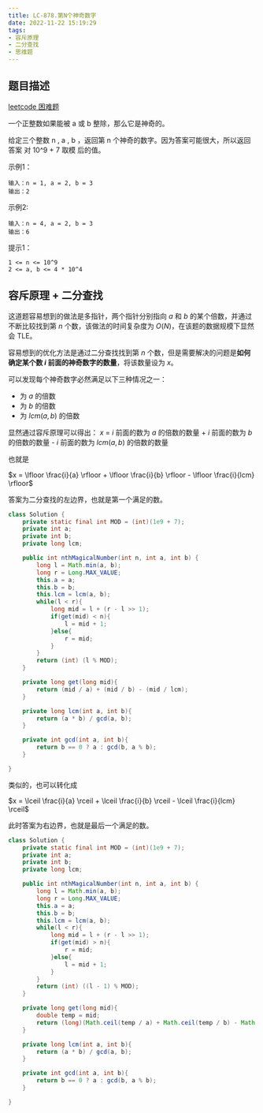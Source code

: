 ```yaml
---
title: LC-878.第N个神奇数字
date: 2022-11-22 15:19:29
tags:
- 容斥原理
- 二分查找
- 思维题
---
```


## 题目描述
[leetcode 困难题](https://leetcode.cn/problems/nth-magical-number/)

一个正整数如果能被 a 或 b 整除，那么它是神奇的。

给定三个整数 n , a , b ，返回第 n 个神奇的数字。因为答案可能很大，所以返回答案 对 10^9 + 7 取模 后的值。


示例1：
```
输入：n = 1, a = 2, b = 3
输出：2
```

示例2:
```
输入：n = 4, a = 2, b = 3
输出：6
```

提示1：
```
1 <= n <= 10^9
2 <= a, b <= 4 * 10^4
```

## 容斥原理 + 二分查找
这道题容易想到的做法是多指针，两个指针分别指向 $a$ 和 $b$ 的某个倍数，并通过不断比较找到第 $n$ 个数，该做法的时间复杂度为 $O(N)$，在该题的数据规模下显然会 TLE。

容易想到的优化方法是通过二分查找找到第 $n$ 个数，但是需要解决的问题是**如何确定某个数 $i$ 前面的神奇数字的数量**，将该数量设为 $x$。

可以发现每个神奇数字必然满足以下三种情况之一：
- 为 $a$ 的倍数
- 为 $b$ 的倍数
- 为 $lcm(a, b)$ 的倍数

显然通过容斥原理可以得出：
$x$ = $i$ 前面的数为 $a$ 的倍数的数量 + $i$ 前面的数为 $b$ 的倍数的数量 - $i$ 前面的数为 $lcm(a, b)$ 的倍数的数量

也就是

$x = \lfloor \frac{i}{a} \rfloor + \lfloor \frac{i}{b} \rfloor - \lfloor \frac{i}{lcm} \rfloor$

答案为二分查找的左边界，也就是第一个满足的数。
```Java
class Solution {
    private static final int MOD = (int)(1e9 + 7);
    private int a;
    private int b;
    private long lcm;

    public int nthMagicalNumber(int n, int a, int b) {
        long l = Math.min(a, b);
        long r = Long.MAX_VALUE;
        this.a = a;
        this.b = b;
        this.lcm = lcm(a, b);
        while(l < r){
            long mid = l + (r - l >> 1);
            if(get(mid) < n){
                l = mid + 1;
            }else{
                r = mid;
            }
        }
        return (int) (l % MOD);
    }

    private long get(long mid){
        return (mid / a) + (mid / b) - (mid / lcm);
    }

    private long lcm(int a, int b){
        return (a * b) / gcd(a, b);
    } 

    private int gcd(int a, int b){
        return b == 0 ? a : gcd(b, a % b);
    }

}
```

类似的，也可以转化成

$x = \lceil \frac{i}{a} \rceil + \lceil \frac{i}{b} \rceil - \lceil \frac{i}{lcm} \rceil$

此时答案为右边界，也就是最后一个满足的数。
```Java
class Solution {
    private static final int MOD = (int)(1e9 + 7);
    private int a;
    private int b;
    private long lcm;

    public int nthMagicalNumber(int n, int a, int b) {
        long l = Math.min(a, b);
        long r = Long.MAX_VALUE;
        this.a = a;
        this.b = b;
        this.lcm = lcm(a, b);
        while(l < r){
            long mid = l + (r - l >> 1);
            if(get(mid) > n){
                r = mid;
            }else{
                l = mid + 1;
            }
        }
        return (int) ((l - 1) % MOD);
    }

    private long get(long mid){
        double temp = mid;
        return (long)(Math.ceil(temp / a) + Math.ceil(temp / b) - Math.ceil(temp / lcm));
    }

    private long lcm(int a, int b){
        return (a * b) / gcd(a, b);
    } 

    private int gcd(int a, int b){
        return b == 0 ? a : gcd(b, a % b);
    }

}
```